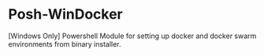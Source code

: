 # Posh-WinDocker
[Windows Only] Powershell Module for setting up docker and docker swarm environments from binary installer.
